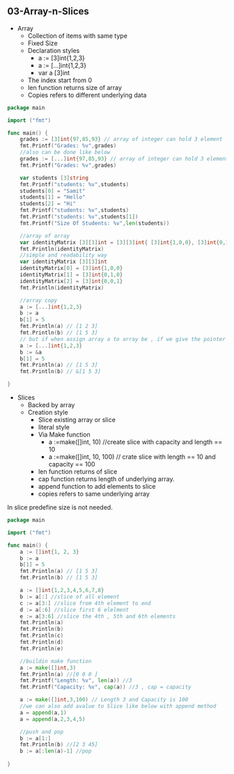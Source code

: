 ## 03-Array-n-Slices
- Array
    - Collection of items with same type
    - Fixed Size
    - Declaration styles
        - a := [3]int{1,2,3}
        - a := [...]int{1,2,3}
        - var a [3]int
    - The index start from 0
    - len function returns size of array
    - Copies refers to different underlying data
```go
package main

import ("fmt")

func main() {
    grades := [3]int{97,85,93} // array of integer can hold 3 element
    fmt.Printf("Grades: %v",grades)
    //also can be done like below 
    grades := [...]int{97,85,93} // array of integer can hold 3 element
    fmt.Printf("Grades: %v",grades)

    var students [3]string
    fmt.Printf("students: %v",students)
    students[0] = "Samit"
    students[1] = "Hello"
    students[2] = "Hi"
    fmt.Printf("students: %v",students)
    fmt.Printf("students: %v",students[1])
    fmt.Printf("Size Of Students: %v",len(students))

    //array of array
    var identityMatrix [3][3]int = [3][3]int{ [3]int{1,0,0}, [3]int{0,1,0}, [3]int{0,0,1} }
    fmt.Println(identityMatrix)
    //simple and readability way
    var identityMatrix [3][3]int
    identityMatrix[0] = [3]int{1,0,0}
    identityMatrix[1] = [3]int{0,1,0}
    identityMatrix[2] = [3]int{0,0,1}
    fmt.Println(identityMatrix)

    //array copy
    a := [...]int{1,2,3}
    b := a
    b[1] = 5
    fmt.Println(a) // [1 2 3]
    fmt.Println(b) // [1 5 3]
    // but if when assign array a to array be , if we give the pointer details the value would be same for both
    a := [...]int{1,2,3}
    b := &a
    b[1] = 5
    fmt.Println(a) // [1 5 3]
    fmt.Println(b) // &[1 5 3]

}

```

- Slices
    - Backed by array
    - Creation style
        - Slice existing array or slice
        - literal style
        - Via Make function
            - a :=make([]int, 10) //create slice with capacity and length == 10
            - a :=make([]int, 10, 100) // crate slice with length == 10 and capacity == 100
        - len function returns of slice
        - cap function returns length of underlying array.
        - append function to add elements to slice
        - copies refers to same underlying array

In slice predefine size is not needed. 

```go
package main

import ("fmt")

func main() {
    a := []int{1, 2, 3}
    b := a
    b[1] = 5
    fmt.Println(a) // [1 5 3]
    fmt.Println(b) // [1 5 3]

    a := []int{1,2,3,4,5,6,7,8}
    b := a[:] //slice of all element
    c := a[3:] //slice from 4th element to end
    d := a[:6] //slice first 6 elelment
    e := a[3:6] //slice the 4th , 5th and 6th elements
    fmt.Println(a)
    fmt.Println(b)
    fmt.Println(c)
    fmt.Println(d)
    fmt.Println(e)

    //buildin make function
    a := make([]int,3)
    fmt.Println(a) //[0 0 0 ]
    fmt.Printf("Length: %v", len(a)) //3
    fmt.Printf("Capacity: %v", cap(a)) //3 , cap = capacity

    a := make([]int,3,100) // Length 3 and Capacity is 100
    //we can also add avalue to Slice like below with append method
    a = append(a,1)
    a = append(a,2,3,4,5)

    //push and pop
    b := a[1:]
    fmt.Println(b) //[2 3 45]
    b := a[:len(a)-1] //pop
    
}

```